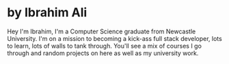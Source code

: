 # by Ibrahim Ali

Hey I'm Ibrahim, I'm a Computer Science graduate from Newcastle University. I'm on a mission to becoming a kick-ass full stack developer, lots to learn, lots of walls to tank through. You'll see a mix of courses I go through and random projects on here as well as my university work. 
